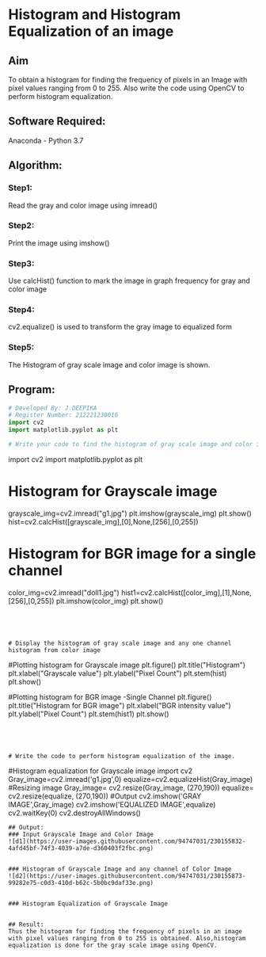 # Histogram and Histogram Equalization of an image
## Aim
To obtain a histogram for finding the frequency of pixels in an Image with pixel values ranging from 0 to 255. Also write the code using OpenCV to perform histogram equalization.

## Software Required:
Anaconda - Python 3.7

## Algorithm:
### Step1:
Read the gray and color image using imread()

### Step2:
Print the image using imshow()

### Step3:
Use calcHist() function to mark the image in graph frequency for gray and color image

### Step4:
cv2.equalize() is used to transform the gray image to equalized form

### Step5:
The Histogram of gray scale image and color image is shown.

## Program:
```python
# Developed By: J.DEEPIKA
# Register Number: 212221230016
import cv2
import matplotlib.pyplot as plt

# Write your code to find the histogram of gray scale image and color image channels.
```
import cv2
import matplotlib.pyplot as plt

# Histogram for Grayscale image
grayscale_img=cv2.imread("g1.jpg")
plt.imshow(grayscale_img)
plt.show()
hist=cv2.calcHist([grayscale_img],[0],None,[256],[0,255])

# Histogram for BGR image for a single channel
color_img=cv2.imread("doll1.jpg")
hist1=cv2.calcHist([color_img],[1],None,[256],[0,255])
plt.imshow(color_img)
plt.show()
```




# Display the histogram of gray scale image and any one channel histogram from color image
```
#Plotting histogram for Grayscale image
plt.figure()
plt.title("Histogram")
plt.xlabel("Grayscale value")
plt.ylabel("Pixel Count")
plt.stem(hist)
plt.show()

#Plotting histogram for BGR image -Single Channel
plt.figure()
plt.title("Histogram for BGR image")
plt.xlabel("BGR intensity value")
plt.ylabel("Pixel Count")
plt.stem(hist1)
plt.show()
```




# Write the code to perform histogram equalization of the image. 
```
#Histogram equalization for Grayscale image
import cv2
Gray_image=cv2.imread('g1.jpg',0)
equalize=cv2.equalizeHist(Gray_image)
#Resizing image 
Gray_image= cv2.resize(Gray_image, (270,190))
equalize= cv2.resize(equalize, (270,190))
#Output
cv2.imshow('GRAY IMAGE',Gray_image)
cv2.imshow('EQUALIZED IMAGE',equalize)
cv2.waitKey(0)
cv2.destroyAllWindows()

```
## Output:
### Input Grayscale Image and Color Image
![d1](https://user-images.githubusercontent.com/94747031/230155832-4afd45bf-74f3-4039-a7de-d360403f2fbc.png)


### Histogram of Grayscale Image and any channel of Color Image
![d2](https://user-images.githubusercontent.com/94747031/230155873-99282e75-c0d3-410d-b62c-5b0bc9daf33e.png)


### Histogram Equalization of Grayscale Image


## Result: 
Thus the histogram for finding the frequency of pixels in an image with pixel values ranging from 0 to 255 is obtained. Also,histogram equalization is done for the gray scale image using OpenCV.

